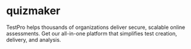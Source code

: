 # quizmaker
TestPro helps thousands of organizations deliver secure, scalable online assessments. Get our all-in-one platform that simplifies test creation, delivery, and analysis.
